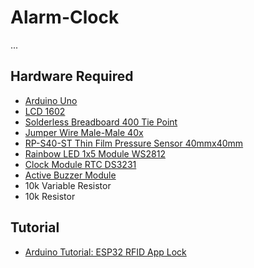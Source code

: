 # Alarm-Clock
...

## Hardware Required
- [Arduino Uno](https://www.kuriosity.sg/arduino-uno-oem/)
- [LCD 1602](https://www.kuriosity.sg/lcd-16x02-green/)
- [Solderless Breadboard 400 Tie Point](https://www.kuriosity.sg/solderless-breadboard-400-tie-point/)
- [Jumper Wire Male-Male 40x](https://www.kuriosity.sg/jumper-wire-male-male-40x/)
- [RP-S40-ST Thin Film Pressure Sensor 40mmx40mm](https://www.kuriosity.sg/rp-s40-st-thin-film-pressure-sensor-40mmx40mm/)
- [Rainbow LED 1x5 Module WS2812](https://www.kuriosity.sg/rainbow-led-1x5-module/)
- [Clock Module RTC DS3231](https://www.kuriosity.sg/clock-module-rtc-ds3231/)
- [Active Buzzer Module](https://www.kuriosity.sg/active-buzzer-module-oem/)
- 10k Variable Resistor
- 10k Resistor

## Tutorial
- [Arduino Tutorial: ESP32 RFID App Lock](https://www.kuriosity.sg/blog/arduino-tutorial-esp32-blynk-rfid-app-lock)

